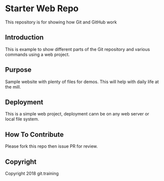 # Starter Web Repo

This repository is for showing how Git and GitHub work

## Introduction

This is example to show different parts of the Git repository and various commands using a web project.

## Purpose

Sample website with plenty of files for demos. This will help with daily life at the mill.

## Deployment

This is a simple web project, deployment cann be on any web server or local file system.

## How To Contribute

Please fork this repo then issue PR for review.

## Copyright 
Copyright 2018 git.training
